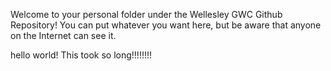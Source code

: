 Welcome to your personal folder under the Wellesley GWC Github Repository! You can put whatever you want here, but be aware that anyone on the Internet can see it.




hello world! This took so long!!!!!!!!

